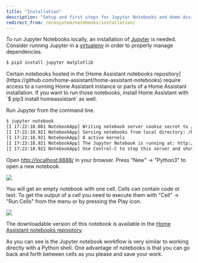 ```yaml
---
title: "Installation"
description: "Setup and first steps for Jupyter Notebooks and Home Assistant."
redirect_from: /ecosystem/notebooks/installation/
---
```


To run Jupyter Notebooks locally, an installation of [Jupyter](http://jupyter.org/) is needed. Consider running Jupyter in a [virtualenv](/getting-started/installation-virtualenv/) in order to properly manage dependencies.

```bash
$ pip3 install jupyter matplotlib
```

<p class='note warning'>
Certain notebooks hosted in the [Home Assistant notebooks repository](https://github.com/home-assistant/home-assistant-notebooks) require access to a running Home Assistant instance or parts of a Home Assistant installation. If you want to run those notebooks, install Home Assistant with `$ pip3 install homeassistant` as well.
</p>

Run Jupyter from the command line.

```bash
$ jupyter notebook
[I 17:22:18.081 NotebookApp] Writing notebook server cookie secret to /run/user/1000/jupyter/notebook_cookie_secret
[I 17:22:18.921 NotebookApp] Serving notebooks from local directory: /home/fabaff/home-assistant
[I 17:22:18.921 NotebookApp] 0 active kernels 
[I 17:22:18.921 NotebookApp] The Jupyter Notebook is running at: http://localhost:8888/
[I 17:22:18.922 NotebookApp] Use Control-C to stop this server and shut down all kernels (twice to skip confirmation).
```

Open [http://localhost:8888/](http://localhost:8888/) in your browser. Press "New" -> "Python3" to open a new notebook.

<p class='img'>
  <img src='{{site_root}}/images/screenshots/jupyter-new.png' />
</p>

You will get an empty notebook with one cell. Cells can contain code or text. To get the output of a cell you need to execute them with "Cell" -> "Run Cells" from the menu or by pressing the Play icon. 

<p class='img'>
  <img src='{{site_root}}/images/screenshots/jupyter-notebook.png' />
</p>

The downloadable version of this notebook is available in the [Home Assistant notebooks repository](https://github.com/home-assistant/home-assistant-notebooks/blob/master/first-notebook.ipynb).


As you can see is the Jupyter notebook workflow is very similar to working directly with a Python shell. One advantage of notebooks is that you can go back and forth between cells as you please and save your work.


